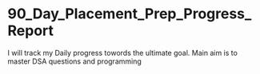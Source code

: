 # 90_Day_Placement_Prep_Progress_Report
I will track my Daily progress towords the ultimate goal. Main aim is to master DSA questions and programming
